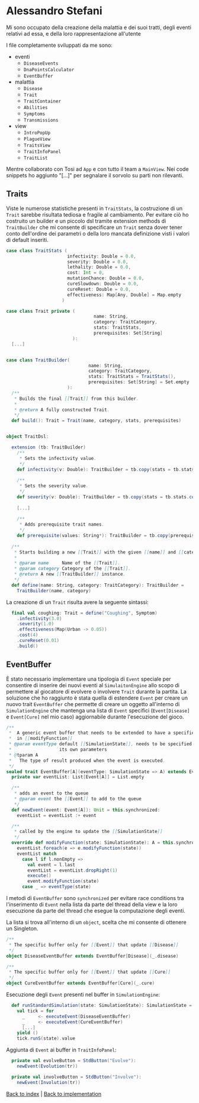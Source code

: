 # Alessandro Stefani

Mi sono occupato della creazione della malattia e dei suoi tratti, degli eventi relativi
ad essa, e della loro rappresentazione all'utente


I file completamente sviluppati da me sono: 
- eventi
  - `DiseaseEvents`
  - `DnaPointsCalculator`
  - `EventBuffer`
- malattia
  - `Disease`
  - `Trait`
  - `TraitContainer`
  - `Abilities`
  - `Symptoms`
  - `Transmissions`
- view
  - `IntroPopUp`
  - `PlagueView`
  - `TraitsView`
  - `TraitInfoPanel`
  - `TraitList`

Mentre collaborato con Tosi ad `App` e con tutto il team a `MainView`.
Nei code snippets ho aggiunto "[...]" per segnalare il sorvolo su parti non rilevanti.

## Traits
Viste le numerose statistiche presenti in `TraitStats`, la costruzione di un `Trait` sarebbe risultata tediosa e fragile
al cambiamento. Per evitare ciò ho costruito un builder e un piccolo dsl tramite extension methods di `TraitBuilder` che mi consente di specificare un `Trait` senza
dover tener conto dell'ordine dei parametri o della loro mancata definizione visti i valori di default inseriti.
```scala
case class TraitStats (
                       infectivity: Double = 0.0,
                       severity: Double = 0.0,
                       lethality: Double = 0.0,
                       cost: Int = 0,
                       mutationChance: Double = 0.0,
                       cureSlowdown: Double = 0.0,
                       cureReset: Double = 0.0,
                       effectiveness: Map[Any, Double] = Map.empty
                     )

case class Trait private (
                                 name: String,
                                 category: TraitCategory,
                                 stats: TraitStats,
                                 prerequisites: Set[String]
                         ):
  [...]


case class TraitBuilder(
                               name: String,
                               category: TraitCategory,
                               stats: TraitStats = TraitStats(),
                               prerequisites: Set[String] = Set.empty
                       ):
  /**
   * Builds the final [[Trait]] from this builder.
   *
   * @return A fully constructed Trait.
   */
  def build(): Trait = Trait(name, category, stats, prerequisites)


object TraitDsl:

  extension (tb: TraitBuilder)
    /**
     * Sets the infectivity value.
     */
    def infectivity(v: Double): TraitBuilder = tb.copy(stats = tb.stats.copy(infectivity = v))
    
    /**
     * Sets the severity value.
     */
    def severity(v: Double): TraitBuilder = tb.copy(stats = tb.stats.copy(severity = v))
    
    [...]
    
    /**
     * Adds prerequisite trait names.
     */
    def prerequisite(values: String*): TraitBuilder = tb.copy(prerequisites = tb.prerequisites ++ values)
    
  /**
   * Starts building a new [[Trait]] with the given [[name]] and [[category]].
   *
   * @param name     Name of the [[Trait]].
   * @param category Category of the [[Trait]].
   * @return A new [[TraitBuilder]] instance.
   */
  def define(name: String, category: TraitCategory): TraitBuilder =
    TraitBuilder(name, category)
```

La creazione di un `Trait` risulta avere la seguente sintassi:
```scala
  final val coughing: Trait = define("Coughing", Symptom)
    .infectivity(3.0)
    .severity(1.0)
    .effectiveness(Map(Urban -> 0.05))
    .cost(4)
    .cureReset(0.01)
    .build()
```


## EventBuffer
È stato necessario implementare una tipologia di `Event` speciale per consentire di inserire dei nuovi eventi al `SimulaitonEngine`
allo scopo di permettere al giocatore di evolvere o involvere `Trait` durante la partita.
La soluzione che ho raggiunto è stata quella di estendere `Event` per creare un nuovo trait `EventBuffer` che permette di 
creare un oggetto all'interno di `SimulationEngine` che mantenga una lista di `Event` specifici
(`Event[Disease]` e `Event[Cure]` nel mio caso) aggiornabile durante l'esecuzione del gioco. 

```scala
/**
 *  A generic event buffer that needs to be extended to have a specified return type
 *  in [[modifyFunction]]
 * @param eventType default [[SimulationState]], needs to be specified between one of
 *                  its own parameters
 * @tparam A
 *   The type of result produced when the event is executed.
 */
sealed trait EventBuffer[A](eventType: SimulationState => A) extends Event[A]:
  private var eventList: List[Event[A]] = List.empty

  /**
   * adds an event to the queue
   * @param event the [[Event]] to add to the queue
   */
  def newEvent(event: Event[A]): Unit = this.synchronized:
    eventList = eventList :+ event

  /**
   * called by the engine to update the [[SimulationState]]
   */
  override def modifyFunction(state: SimulationState): A = this.synchronized:
    eventList.foreach(e => e.modifyFunction(state))
    eventList match
      case l if l.nonEmpty =>
        val event = l.last
        eventList = eventList.dropRight(1)
        execute()
        event.modifyFunction(state)
      case _ => eventType(state)
```

I metodi di `EventBuffer` sono `synchronized` per evitare race conditions tra l'inserimento di `Event` nella lista 
da parte del thread della view e la loro esecuzione da parte del thread che esegue la computazione degli eventi.

La lista si trova all'interno di un `object`, scelta che mi consente di ottenere un Singleton.
```scala
/**
 * The specific buffer only for [[Event]] that update [[Disease]]
 */
object DiseaseEventBuffer extends EventBuffer[Disease](_.disease)

/**
 * The specific buffer only for [[Event]] that update [[Cure]]
 */
object CureEventBuffer extends EventBuffer[Cure](_.cure)
```

Esecuzione degli `Event` presenti nel buffer in `SimulationEngine`:
```scala
  def runStandardSimulation(state: SimulationState): SimulationState =
    val tick = for
      _     <- executeEvent(DiseaseEventBuffer)
      _     <- executeEvent(CureEventBuffer)
      [...]
    yield ()
    tick.runS(state).value
```

Aggiunta di `Event` ai buffer in `TraitInfoPanel`:
```scala
  private val evolveButton = StdButton("Evolve"):
    newEvent(Evolution(tr))

  private val involveButton = StdButton("Involve"):
    newEvent(Involution(tr))
```


[Back to index](../../index.md) |
[Back to implementation](../../5-implementation/impl.md)